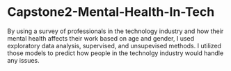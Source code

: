 # Capstone2-Mental-Health-In-Tech
By using a survey of professionals in the technology industry and how their mental health affects their work based on age and gender, I used exploratory data analysis, supervised, and unsupevised methods. I utilized those models to predict how people in the technolgy industry would handle any issues.
